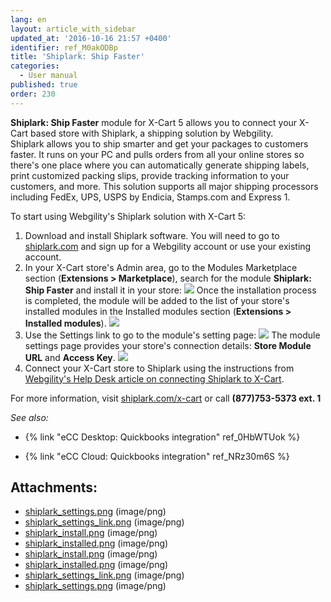 ```yaml
---
lang: en
layout: article_with_sidebar
updated_at: '2016-10-16 21:57 +0400'
identifier: ref_M0akODBp
title: 'Shiplark: Ship Faster'
categories:
  - User manual
published: true
order: 230
---
```



**Shiplark: Ship Faster** module for X-Cart 5 allows you to connect your X-Cart based store with Shiplark, a shipping solution by Webgility. Shiplark allows you to ship smarter and get your packages to customers faster. It runs on your PC and pulls orders from all your online stores so there's one place where you can automatically generate shipping labels, print customized packing slips, provide tracking information to your customers, and more. This solution supports all major shipping processors including FedEx, UPS, USPS by Endicia, Stamps.com and Express 1.

To start using Webgility's Shiplark solution with X-Cart 5:

1.  Download and install Shiplark software. You will need to go to [shiplark.com](http://kb.x-cart.com/www.shiplark.com/?utm_source=X-Cart%205%20Help%20Desk&utm_medium=Shiplark%20Help%20Article&utm_campaign=Partnership%3A%20X-Cart) and sign up for a Webgility account or use your existing account. 
2.  In your X-Cart store's Admin area, go to the Modules Marketplace section (**Extensions > Marketplace**), search for the module **Shiplark: Ship Faster** and install it in your store:
    ![]({{site.baseurl}}/attachments/7505368/7602644.png)
    Once the installation process is completed, the module will be added to the list of your store's installed modules in the Installed modules section (**Extensions > Installed modules**).
    ![]({{site.baseurl}}/attachments/7505368/7602645.png)
3.  Use the Settings link to go to the module's setting page:
    ![]({{site.baseurl}}/attachments/7505368/7602643.png)
    The module settings page provides your store's connection details: **Store Module URL** and **Access Key**.
    ![]({{site.baseurl}}/attachments/7505368/7602642.png)
4.  Connect your X-Cart store to Shiplark using the instructions from [Webgility's Help Desk article on connecting Shiplark to X-Cart](https://help.webgility.com/hc/en-us/articles/200421636-Connect-Shiplark-to-X-Cart-?utm_source=X-Cart%205%20Help%20Desk&utm_medium=Shiplark%20Help%20Article&utm_campaign=Partnership%3A%20X-Cart).

For more information, visit [shiplark.com/x-cart](http://www.shiplark.com/shipping-software-x-cart.php) or call **(877)753-5373 ext. 1**

_See also:_

*   {% link "eCC Desktop: Quickbooks integration" ref_0HbWTUok %}

*   {% link "eCC Cloud: Quickbooks integration" ref_NRz30m6S %}

## Attachments:

* [shiplark_settings.png]({{site.baseurl}}/attachments/7505368/7602657.png) (image/png)
* [shiplark_settings_link.png]({{site.baseurl}}/attachments/7505368/7602656.png) (image/png)
* [shiplark_install.png]({{site.baseurl}}/attachments/7505368/7602654.png) (image/png)
* [shiplark_installed.png]({{site.baseurl}}/attachments/7505368/7602655.png) (image/png)
* [shiplark_install.png]({{site.baseurl}}/attachments/7505368/7602644.png) (image/png)
* [shiplark_installed.png]({{site.baseurl}}/attachments/7505368/7602645.png) (image/png)
* [shiplark_settings_link.png]({{site.baseurl}}/attachments/7505368/7602643.png) (image/png)
* [shiplark_settings.png]({{site.baseurl}}/attachments/7505368/7602642.png) (image/png)
